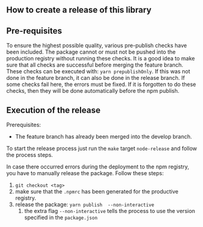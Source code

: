 ## How to create a release of this library

## Pre-requisites
To ensure the highest possible quality, various pre-publish checks have been included. The package cannot or must not 
be pushed into the production registry without running these checks.
It is a good idea to make sure that all checks are successful before merging the feature branch.
These checks can be executed with: `yarn prepublishOnly`.
If this was not done in the feature branch, it can also be done in the release branch.
If some checks fail here, the errors must be fixed.
If it is forgotten to do these checks, then they will be done automatically before the npm publish.

## Execution of the release

Prerequisites:
* The feature branch has already been merged into the develop branch.

To start the release process just run the `make` target `node-release` and follow the process steps.

In case there occurred errors during the deployment to the npm registry, you have to manually release the package. Follow
these steps:

1. `git checkout <tag>`
1. make sure that the `.npmrc` has been generated for the productive registry.
1. release the package: `yarn publish  --non-interactive`
   1. the extra flag `--non-interactive` tells the process to use the version specified in the `package.json`
